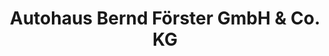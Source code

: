 ---
title: "Autohaus Bernd Förster GmbH & Co. KG"
url: /pirna/autohaus-bernd-foerster-gmbh-und-co-kg-lohmener-strasse/
shop: Motorrad
---